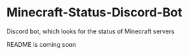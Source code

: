 # Minecraft-Status-Discord-Bot
Discord bot, which looks for the status of Minecraft servers



README is coming soon
